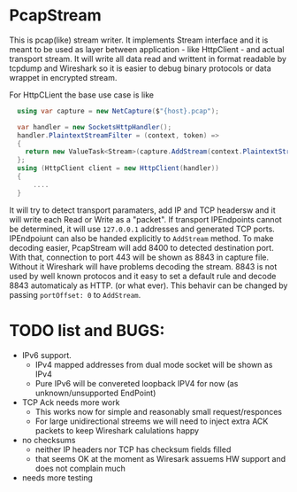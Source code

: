 # PcapStream

This is pcap(like) stream writer. It implements Stream interface and it is meant to be used as layer between application - like HttpClient - and actual transport stream. It will write all data read and writtent in format readable by tcpdump and Wireshark so it is easier to debug binary protocols or data wrappet in encrypted stream.

For HttpCLient the base use case is like 
```c#
  using var capture = new NetCapture($"{host}.pcap");

  var handler = new SocketsHttpHandler();
  handler.PlaintextStreamFilter = (context, token) => 
  { 
    return new ValueTask<Stream>(capture.AddStream(context.PlaintextStream)); 
  };
  using (HttpClient client = new HttpClient(handler))
  {
      ....
  }
```

It will try to detect transport paramaters, add IP and TCP headersw and it will write each Read or Write as a "packet". If transport IPEndpoints cannot be determined, it will use `127.0.0.1` addresses and generated TCP ports. IPEndpoiunt can also be handed explicitly to `AddStream` method. 
To make decoding easier, PcapStream will add 8400 to detected destination port. With that, connection to port 443 will be shown as 8843 in capture file. Without it Wireshark will have problems decoding the stream. 8843 is not used by well known protocos and it easy to set a default rule and decode 8843 automaticaly as HTTP. (or what ever). This behavir can be changed by passing `portOffset: 0` to `AddStream`.

# TODO list and BUGS:
- IPv6 support. 
  - IPv4 mapped addresses from dual mode socket will be shown as IPv4
  - Pure IPv6 will be convereted loopback IPV4 for now (as unknown/unsupported EndPoint)
- TCP Ack needs more work
  - This works now for simple and reasonably small request/responces
  - For large unidirectional streems we will need to inject extra ACK packets to keep Wireshark calulations happy
- no checksums
  - neither IP headers nor TCP has checksum fields filled
  - that seems OK at the moment as Wiresark assuems HW support and does not complain much
- needs more testing
  
